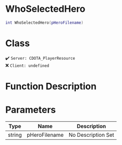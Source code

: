 # WhoSelectedHero
```lua
int WhoSelectedHero(pHeroFilename)
```
# Class
✔️ `Server: CDOTA_PlayerResource`  
❌ `Client: undefined`  

# Function Description

# Parameters
Type|Name|Description
--|--|--
string|pHeroFilename|No Description Set
